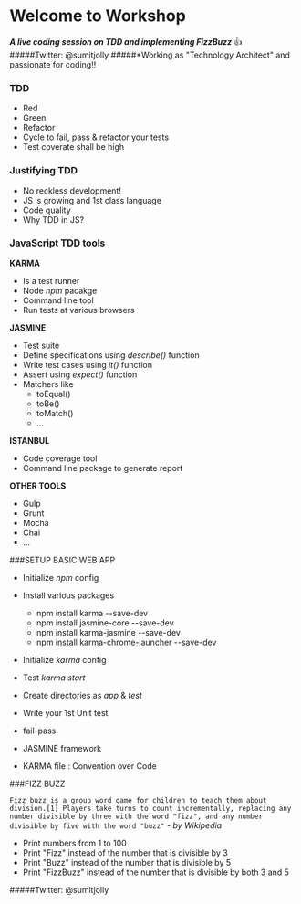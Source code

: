 # Welcome to Workshop
***A live coding session on TDD and implementing FizzBuzz*** :+1:
#####Twitter: @sumitjolly
#####*Working as "Technology Architect" and passionate for coding!!

### TDD
* Red
* Green
* Refactor
* Cycle to fail, pass & refactor your tests
* Test coverate shall be high

### Justifying TDD
* No reckless development!
* JS is growing and 1st class language
* Code quality
* Why TDD in JS?

### JavaScript TDD tools

**KARMA**
- Is a test runner
- Node *npm* pacakge
- Command line tool
- Run tests at various browsers

**JASMINE**
- Test suite
- Define specifications using *describe()* function
- Write test cases using *it()* function
- Assert using *expect()* function
- Matchers like 
  * toEqual()
  * toBe()
  * toMatch()
  * ...


**ISTANBUL**
- Code coverage tool
- Command line package to generate report

**OTHER TOOLS**
- Gulp
- Grunt
- Mocha
- Chai
- ...

###SETUP BASIC WEB APP
* Initialize *npm* config
* Install various packages
  * npm install karma --save-dev
  * npm install jasmine-core --save-dev
  * npm install karma-jasmine --save-dev
  * npm install karma-chrome-launcher --save-dev
  
* Initialize *karma* config
* Test *karma start*
* Create directories as *app* & *test*
* Write your 1st Unit test
* fail-pass
* JASMINE framework
* KARMA file : Convention over Code

###FIZZ BUZZ

```Fizz buzz is a group word game for children to teach them about division.[1] Players take turns to count incrementally, replacing any number divisible by three with the word "fizz", and any number divisible by five with the word "buzz"```
*- by Wikipedia*
* Print numbers from 1 to 100
* Print "Fizz" instead of the number that is divisible by 3
* Print "Buzz" instead of the number that is divisible by 5
* Print "FizzBuzz" instead of the number that is divisible by both 3 and 5



#####Twitter: @sumitjolly
